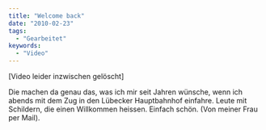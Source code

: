 ```yaml
---
title: "Welcome back"
date: "2010-02-23"
tags:
  - "Gearbeitet"
keywords:
  - "Video"
---
```


\[Video leider inzwischen gelöscht\]

Die machen da genau das, was ich mir seit Jahren wünsche, wenn ich abends mit dem Zug in den Lübecker Hauptbahnhof einfahre. Leute mit Schildern, die einen Willkommen heissen. Einfach schön. (Von meiner Frau per Mail).
